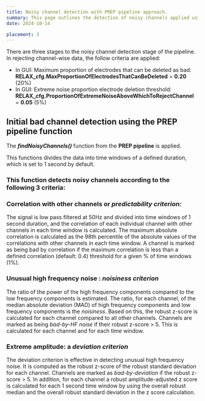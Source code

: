 ```yaml
---
title: Noisy channel detection with PREP pipeline approach.
summary: This page outlines the detection of noisy channels applied using an approach from the PREP pipeline.
date: 2024-10-14

placement: 3
---
```

There are three stages to the noisy channel detection stage of the pipeline. In rejecting channel-wise data, the follow criteria are applied: 

- In GUI: Maximum proportion of electrodes that can be deleted as bad: **RELAX_cfg.MaxProportionOfElectrodesThatCanBeDeleted** = **0.20** (20%)
- In GUI: Extreme noise proportion electrode deletion threshold: **RELAX_cfg.ProportionOfExtremeNoiseAboveWhichToRejectChannel** = **0.05** (5%)

## Initial bad channel detection using the PREP pipeline function

The ***findNoisyChannels()*** function from the **PREP pipeline** is applied. 

This functions divides the data into time windows of a defined duration, which is set to 1 second by default.

### This function detects noisy channels according to the following 3 criteria:

### Correlation with other channels or *predictability criterion:*

The signal is low pass filtered at 50Hz and divided into time windows of 1 second duration, and the correlation of each individual channel with other channels in each time window is calculated. The maximum absolute correlation is calculated as the 98th percentile of the absolute values of the correlations with other channels in each time window. A channel is marked as being bad by correlation if the maximum correlation is less than a defined correlation (default: 0.4) threshold for a given % of time windows (1%).  

### Unusual high frequency noise : *noisiness criterion*

The ratio of the power of the high frequency components compared to the low frequency components is estimated. The ratio, for each channel, of the median absolute deviation (MAD) of high frequency components and  low frequency components is the *noisiness*. Based on this, the robust z-score is calculated for each channel compared to all other channels. Channels are marked as being *bad-by-HF noise* if their robust z-score > 5. This is calculated for each channel and for each time window. 

### Extreme amplitude: a *deviation criterion*

The deviation criterion is effective in detecting unusual high frequency noise. It is computed as the robust z-score of the robust standard deviation for each channel. Channels are marked as *bad-by-deviation* if the robust z-score > 5. In addition, for each channel a robust amplitude-adjusted z score is calculated for each 1 second time window by using the overall robust median and the overall robust standard deviation in the z score calculation.